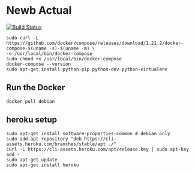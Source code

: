 # Newb Actual

[![Build Status](https://travis-ci.org/theDevilsVoice/newb_actual.svg?branch=master)](https://travis-ci.org/theDevilsVoice/newb_actual)

```
sudo curl -L https://github.com/docker/compose/releases/download/1.21.2/docker-compose-$(uname -s)-$(uname -m) \
-o /usr/local/bin/docker-compose
sudo chmod +x /usr/local/bin/docker-compose
docker-compose --version
sudo apt-get install python-pip python-dev python-virtualenv 
```

## Run the Docker

```
docker pull debian
```


## heroku setup

```
sudo apt-get install software-properties-common # debian only
sudo add-apt-repository "deb https://cli-assets.heroku.com/branches/stable/apt ./"
curl -L https://cli-assets.heroku.com/apt/release.key | sudo apt-key add -
sudo apt-get update
sudo apt-get install heroku
``` 
